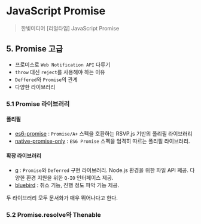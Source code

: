 # JavaScript Promise
> 한빛미디어 [리얼타임] JavaScript Promise

## 5. Promise 고급

- 프로미스로 `Web Notification API` 다루기
- `throw` 대신 `reject`를 사용해야 하는 이유
- `Deffered`와 `Promise`의 관계
- 다양한 라이브러리

### 5.1 Promise 라이브러리

#### 폴리필

- [es6-promise](https://github.com/stefanpenner/es6-promise) : `Promise/A+` 스펙을 호환하는 RSVP.js 기반의 폴리필 라이브러리
- [native-promise-only](https://github.com/getify/native-promise-only) : `ES6 Promise` 스펙을 엄격히 따르는 폴리필 라이브러리.

#### 확장 라이브러리

- [q](https://github.com/kriskowal/q) : `Promise`와 `Deferred` 구현 라이브러리. Node.js 환경을 위한 파일 API 쩨공. 다양한 환경 지원을 위한 `Q-IO` 인터페이스 제공.
- [bluebird](https://github.com/petkaantonov/bluebird) : 취소 기능, 진행 정도 파악 기능 제공.

두 라이브러리 모두 문서화가 매우 뛰어나다고 한다.

### 5.2 Promise.resolve와 Thenable

